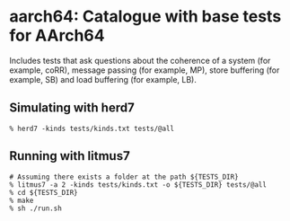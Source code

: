 aarch64: Catalogue with base tests for AArch64
==============================================

Includes tests that ask questions about the coherence of a system (for
example, coRR), message passing (for example, MP), store buffering
(for example, SB) and load buffering (for example, LB).

Simulating with herd7
---------------------

    % herd7 -kinds tests/kinds.txt tests/@all

Running with litmus7
--------------------

    # Assuming there exists a folder at the path ${TESTS_DIR}
    % litmus7 -a 2 -kinds tests/kinds.txt -o ${TESTS_DIR} tests/@all
    % cd ${TESTS_DIR}
    % make
    % sh ./run.sh
